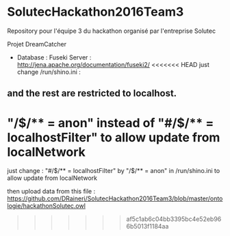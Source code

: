 # SolutecHackathon2016Team3
Repository pour l'équipe 3 du hackathon organisé par l'entreprise Solutec

Projet DreamCatcher

- Database : Fuseki Server : http://jena.apache.org/documentation/fuseki2/
<<<<<<< HEAD
just change /run/shino.ini : 
## and the rest are restricted to localhost.
"/$/** = anon" instead of  "#/$/** = localhostFilter" to allow update from localNetwork
=======

just change  : 
"#/$/** = localhostFilter" by "/$/** = anon" in /run/shino.ini to allow update from localNetwork

then upload data from this file : https://github.com/DRaineri/SolutecHackathon2016Team3/blob/master/ontologie/hackathonSolutec.owl
>>>>>>> af5c1ab6c04bb3395bc4e52eb966b5013f1184aa


